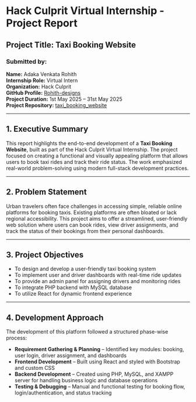 # Hack Culprit Virtual Internship - Project Report

## Project Title: Taxi Booking Website

### Submitted by:
**Name:** Adaka Venkata Rohith  
**Internship Role:** Virtual Intern  
**Organization:** Hack Culprit  
**GitHub Profile:** [Rohith-designs](https://github.com/Rohith-designs)  
**Project Duration:** 1st May 2025 – 31st May 2025  
**Project Repository:** [taxi_booking_website](https://github.com/Rohith-designs/taxi_booking_website)

---

## 1. Executive Summary

This report highlights the end-to-end development of a **Taxi Booking Website**, built as part of the Hack Culprit Virtual Internship. The project focused on creating a functional and visually appealing platform that allows users to book taxi rides and track their ride status. The work emphasized real-world problem-solving using modern full-stack development practices.

---

## 2. Problem Statement

Urban travelers often face challenges in accessing simple, reliable online platforms for booking taxis. Existing platforms are often bloated or lack regional accessibility. This project aims to offer a streamlined, user-friendly web solution where users can book rides, view driver assignments, and track the status of their bookings from their personal dashboards.

---

## 3. Project Objectives

- To design and develop a user-friendly taxi booking system  
- To implement user and driver dashboards with real-time ride updates  
- To provide an admin panel for assigning drivers and monitoring rides  
- To integrate PHP backend with MySQL database  
- To utilize React for dynamic frontend experience  

---

## 4. Development Approach

The development of this platform followed a structured phase-wise process:

- **Requirement Gathering & Planning** – Identified key modules: booking, user login, driver assignment, and dashboards  
- **Frontend Development** – Built using React and styled with Bootstrap and custom CSS  
- **Backend Development** – Created using PHP, MySQL, and XAMPP server for handling business logic and database operations  
- **Testing & Debugging** – Manual and functional testing for booking flow, login/authentication, and status tracking  
